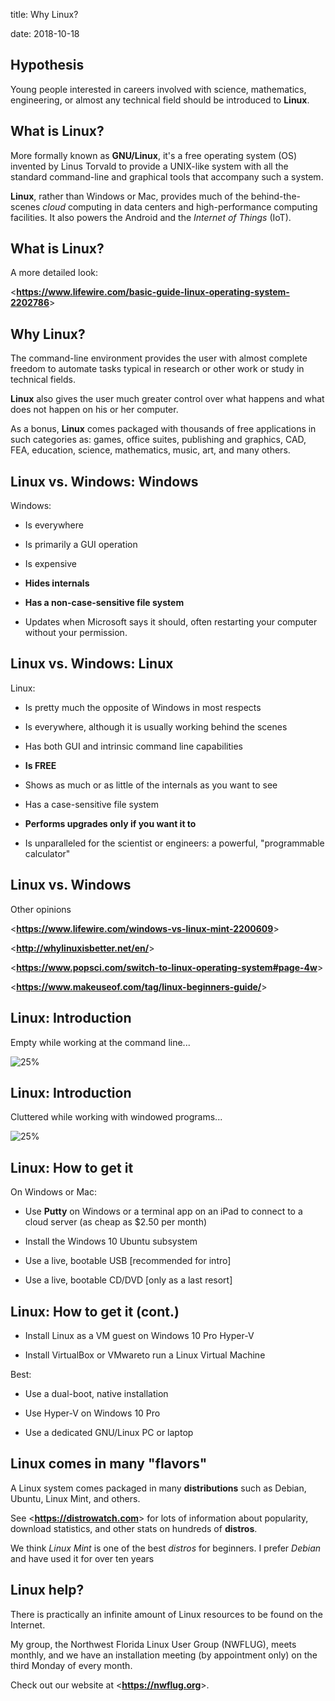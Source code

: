 title: Why Linux?
<!-- insert-file why-linux-headers.md -->
date: 2018-10-18

## Hypothesis

Young people interested in careers involved with science, mathematics,
engineering, or almost any technical field should be introduced to
**Linux**.

## What is Linux?

More formally known as **GNU/Linux**, it's a free operating system
(OS) invented by Linus Torvald to provide a UNIX-like system with all
the standard command-line and graphical tools that accompany such a
system.

**Linux**, rather than Windows or Mac, provides much of the
behind-the-scenes *cloud* computing in data centers and
high-performance computing facilities. It also powers the Android and
the *Internet of Things* (IoT).

## What is Linux?

A more detailed look:

<**<https://www.lifewire.com/basic-guide-linux-operating-system-2202786>**>

## Why Linux?

The command-line environment provides the user with almost complete
freedom to automate tasks typical in research or other work or study
in technical fields.

**Linux** also gives the user much greater control over what happens
and what does not happen on his or her computer.

As a bonus, **Linux** comes packaged with thousands of free
applications in such categories as: games, office suites, publishing
and graphics, CAD, FEA, education, science, mathematics, music, art,
and many others.

## Linux vs. Windows: Windows

Windows:

- Is everywhere

- Is primarily a GUI operation

- Is expensive

- **Hides internals**

- **Has a non-case-sensitive file system**

- Updates when Microsoft says it should, often restarting your
  computer without your permission.


## Linux vs. Windows: Linux

Linux:

- Is pretty much the opposite of Windows in most respects

- Is everywhere, although it is usually working behind the scenes

- Has both GUI and intrinsic command line capabilities

- **Is FREE**

- Shows as much or as little of the internals as you want to see

- Has a case-sensitive file system

- **Performs upgrades only if you want it to**

- Is unparalleled for the scientist or engineers: a powerful,
  "programmable calculator"

## Linux vs. Windows

Other opinions

<**<https://www.lifewire.com/windows-vs-linux-mint-2200609>**>

<**<http://whylinuxisbetter.net/en/>**>

<**<https://www.popsci.com/switch-to-linux-operating-system#page-4w>**>

<**<https://www.makeuseof.com/tag/linux-beginners-guide/>**>

## Linux: Introduction

Empty while working at the command line...

![25%](pics/my-deb8-desktop-Screenshot.png)

## Linux: Introduction

Cluttered while working with windowed programs...

![25%](pics/cluttered-desktop-Screenshot.png)

## Linux: How to get it

On Windows or Mac:

+ Use **Putty** on Windows or a terminal app on an iPad to connect to
  a cloud server (as cheap as $2.50 per month)

+ Install the Windows 10 Ubuntu subsystem

+ Use a live, bootable USB [recommended for intro]

+ Use a live, bootable CD/DVD [only as a last resort]

## Linux: How to get it (cont.)

+ Install Linux as a VM guest on Windows 10 Pro Hyper-V

+ Install VirtualBox or VMwareto run a Linux Virtual Machine

Best:

+ Use a dual-boot, native installation

+ Use Hyper-V on Windows 10 Pro

+ Use a dedicated GNU/Linux PC or laptop

## Linux comes in many "flavors"

A Linux system comes packaged in many **distributions** such as
Debian, Ubuntu, Linux Mint, and others.

See <**<https://distrowatch.com>**> for lots of information about
popularity, download statistics, and other stats on hundreds of
**distros**.

We think *Linux Mint* is one of the best *distros* for beginners. I
prefer *Debian* and have used it for over ten years

## Linux help?

There is practically an infinite amount of Linux resources to be found
on the Internet.

My group, the Northwest Florida Linux User Group (NWFLUG), meets
monthly, and we have an installation meeting (by appointment only) on
the third Monday of every month.

Check out our website at <**<https://nwflug.org>**>.
